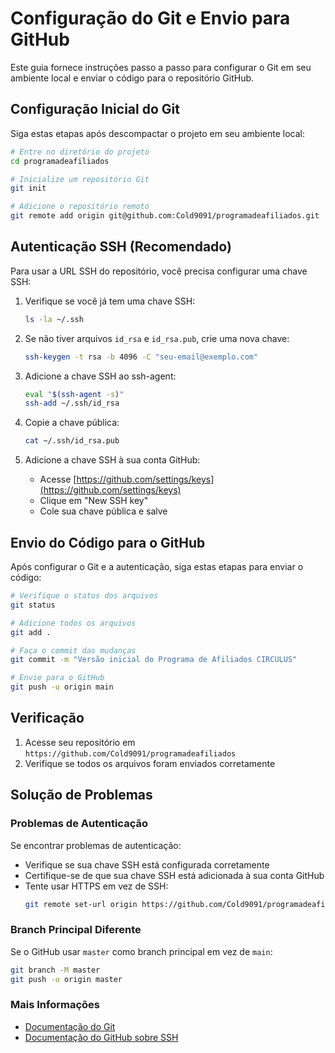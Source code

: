 # Configuração do Git e Envio para GitHub

Este guia fornece instruções passo a passo para configurar o Git em seu ambiente local e enviar o código para o repositório GitHub.

## Configuração Inicial do Git

Siga estas etapas após descompactar o projeto em seu ambiente local:

```bash
# Entre no diretório do projeto
cd programadeafiliados

# Inicialize um repositório Git
git init

# Adicione o repositório remoto
git remote add origin git@github.com:Cold9091/programadeafiliados.git
```

## Autenticação SSH (Recomendado)

Para usar a URL SSH do repositório, você precisa configurar uma chave SSH:

1. Verifique se você já tem uma chave SSH:
   ```bash
   ls -la ~/.ssh
   ```

2. Se não tiver arquivos `id_rsa` e `id_rsa.pub`, crie uma nova chave:
   ```bash
   ssh-keygen -t rsa -b 4096 -C "seu-email@exemplo.com"
   ```

3. Adicione a chave SSH ao ssh-agent:
   ```bash
   eval "$(ssh-agent -s)"
   ssh-add ~/.ssh/id_rsa
   ```

4. Copie a chave pública:
   ```bash
   cat ~/.ssh/id_rsa.pub
   ```

5. Adicione a chave SSH à sua conta GitHub:
   - Acesse [https://github.com/settings/keys](https://github.com/settings/keys)
   - Clique em "New SSH key"
   - Cole sua chave pública e salve

## Envio do Código para o GitHub

Após configurar o Git e a autenticação, siga estas etapas para enviar o código:

```bash
# Verifique o status dos arquivos
git status

# Adicione todos os arquivos
git add .

# Faça o commit das mudanças
git commit -m "Versão inicial do Programa de Afiliados CIRCULUS"

# Envie para o GitHub
git push -u origin main
```

## Verificação

1. Acesse seu repositório em `https://github.com/Cold9091/programadeafiliados`
2. Verifique se todos os arquivos foram enviados corretamente

## Solução de Problemas

### Problemas de Autenticação

Se encontrar problemas de autenticação:
- Verifique se sua chave SSH está configurada corretamente
- Certifique-se de que sua chave SSH está adicionada à sua conta GitHub
- Tente usar HTTPS em vez de SSH:
  ```bash
  git remote set-url origin https://github.com/Cold9091/programadeafiliados.git
  ```

### Branch Principal Diferente

Se o GitHub usar `master` como branch principal em vez de `main`:
```bash
git branch -M master
git push -u origin master
```

### Mais Informações

- [Documentação do Git](https://git-scm.com/doc)
- [Documentação do GitHub sobre SSH](https://docs.github.com/en/authentication/connecting-to-github-with-ssh)